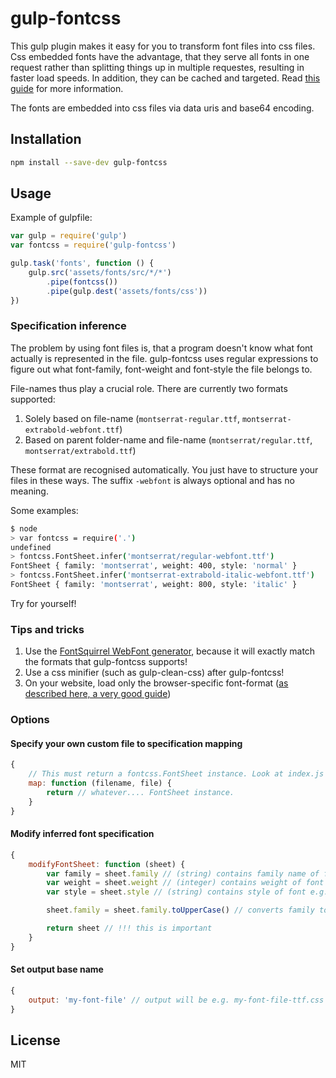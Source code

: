 # gulp-fontcss

This gulp plugin makes it easy for you to transform font files into css files. Css embedded fonts have the advantage, that they serve all fonts in one request rather than splitting things up in multiple requestes, resulting in faster load speeds. In addition, they can be cached and targeted. Read [this guide](https://www.filamentgroup.com/lab/font-loading.html) for more information.

The fonts are embedded into css files via data uris and base64 encoding.

## Installation
```bash
npm install --save-dev gulp-fontcss
```

## Usage
Example of gulpfile:

```javascript
var gulp = require('gulp')
var fontcss = require('gulp-fontcss')

gulp.task('fonts', function () {
    gulp.src('assets/fonts/src/*/*')
        .pipe(fontcss())
        .pipe(gulp.dest('assets/fonts/css'))
})
```

### Specification inference
The problem by using font files is, that a program doesn't know what font actually is represented in the file. gulp-fontcss uses regular expressions to figure out what font-family, font-weight and font-style the file belongs to.

File-names thus play a crucial role. There are currently two formats supported:

1. Solely based on file-name (`montserrat-regular.ttf`, `montserrat-extrabold-webfont.ttf`)
2. Based on parent folder-name and file-name (`montserrat/regular.ttf`, `montserrat/extrabold.ttf`)

These format are recognised automatically. You just have to structure your files in these ways.
The suffix `-webfont` is always optional and has no meaning.

Some examples:
```bash
$ node
> var fontcss = require('.')
undefined
> fontcss.FontSheet.infer('montserrat/regular-webfont.ttf')
FontSheet { family: 'montserrat', weight: 400, style: 'normal' }
> fontcss.FontSheet.infer('montserrat-extrabold-italic-webfont.ttf')
FontSheet { family: 'montserrat', weight: 800, style: 'italic' }
```
Try for yourself!

### Tips and tricks

1. Use the [FontSquirrel WebFont generator](https://www.fontsquirrel.com/tools/webfont-generator), because it will exactly match the formats that gulp-fontcss supports!
2. Use a css minifier (such as gulp-clean-css) after gulp-fontcss!
3. On your website, load only the browser-specific font-format ([as described here, a very good guide](https://www.filamentgroup.com/lab/font-loading.html))

### Options

#### Specify your own custom file to specification mapping
```javascript
{
    // This must return a fontcss.FontSheet instance. Look at index.js
    map: function (filename, file) {
        return // whatever.... FontSheet instance.
    }
}
```

#### Modify inferred font specification
```javascript
{
    modifyFontSheet: function (sheet) {
        var family = sheet.family // (string) contains family name of font e.g. Montserrat
        var weight = sheet.weight // (integer) contains weight of font e.g. 300, 400, 700, etc.
        var style = sheet.style // (string) contains style of font e.g. italic

        sheet.family = sheet.family.toUpperCase() // converts family to upper-case

        return sheet // !!! this is important
    }
}
```

#### Set output base name
```javascript
{
    output: 'my-font-file' // output will be e.g. my-font-file-ttf.css
}
```

## License
MIT